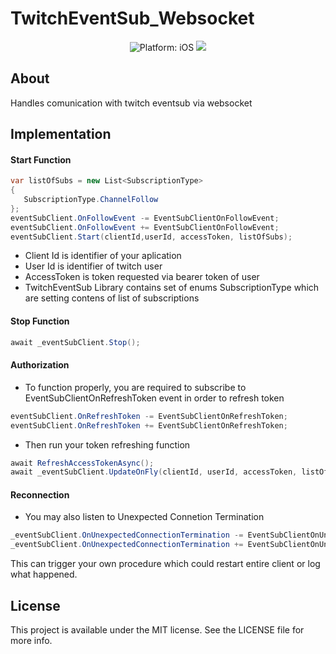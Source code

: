 # TwitchEventSub_Websocket
<p align="center">
  <img src="https://img.shields.io/badge/Platform-.NET-lightgrey.svg" style="max-height: 300px;" alt="Platform: iOS">
  <a href="https://www.microsoft.com/net"><img src="https://img.shields.io/badge/.NET%20Framework-6.0.0-orange.svg" style="max-height: 300px;"></a>
</p>

## About
Handles comunication with twitch eventsub via websocket

## Implementation

#### Start Function
```csharp
var listOfSubs = new List<SubscriptionType>
{
   SubscriptionType.ChannelFollow
};
eventSubClient.OnFollowEvent -= EventSubClientOnFollowEvent;
eventSubClient.OnFollowEvent += EventSubClientOnFollowEvent;
eventSubClient.Start(clientId,userId, accessToken, listOfSubs);
```

* Client Id is identifier of your aplication
* User Id is identifier of twitch user
* AccessToken is token requested via bearer token of user
* TwitchEventSub Library contains set of enums SubscriptionType which are setting contens of list of subscriptions
#### Stop Function
```csharp
await _eventSubClient.Stop();
```
#### Authorization
* To function properly, you are required to subscribe to EventSubClientOnRefreshToken event in order to refresh token
```csharp
eventSubClient.OnRefreshToken -= EventSubClientOnRefreshToken;
eventSubClient.OnRefreshToken += EventSubClientOnRefreshToken;
```
* Then run your token refreshing function
```csharp
await RefreshAccessTokenAsync();
await _eventSubClient.UpdateOnFly(clientId, userId, accessToken, listOfSubs);
```
#### Reconnection
* You may also listen to Unexpected Connetion Termination
```csharp
_eventSubClient.OnUnexpectedConnectionTermination -= EventSubClientOnUnexpectedConnectionTermination;
_eventSubClient.OnUnexpectedConnectionTermination += EventSubClientOnUnexpectedConnectionTermination;
```
This can trigger your own procedure which could restart entire client or log what happened.

## License
This project is available under the MIT license. See the LICENSE file for more info.
